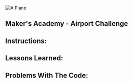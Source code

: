 ![A Plane](http://www.iconsdb.com/icons/preview/gray/airplane-landing-xxl.png)

Maker's Academy - Airport Challenge
--


Instructions:
--



Lessons Learned:
--


Problems With The Code:
--
